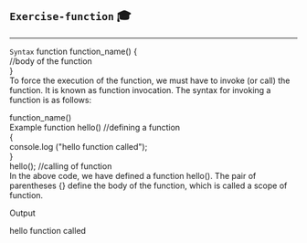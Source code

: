 ## `Exercise-function` 🎓
---
`Syntax`
function function_name() {  
    //body of the function  
}   
To force the execution of the function, we must have to invoke (or call) the function. 
It is known as function invocation. The syntax for invoking a function is as follows:

function_name()  
Example
function hello() //defining a function  
{  
   console.log ("hello function called");  
   }  
hello(); //calling of function  
In the above code, we have defined a function hello(). 
The pair of parentheses {} define the body of the function, 
which is called a scope of function.

Output

hello function called
